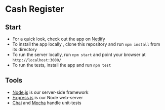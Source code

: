 Cash Register
=====================

## Start

 * For a quick look, check out the app on [Netlify](https://liberabank.netlify.app/)
 * To install the app locally , clone this repository and run `npm install` from its directory
 * To run the server locally, run `npm start` and point your browser at `http://localhost:3000/`
 * To run the tests, install the app and run `npm test`

## Tools

 * [Node.js](https://nodejs.org/en/) is our server-side framework
 * [Express.js](http://expressjs.com/) is our Node web-server
 * [Chai](http://chaijs.com/) and [Mocha](https://mochajs.org/) handle unit-tests
